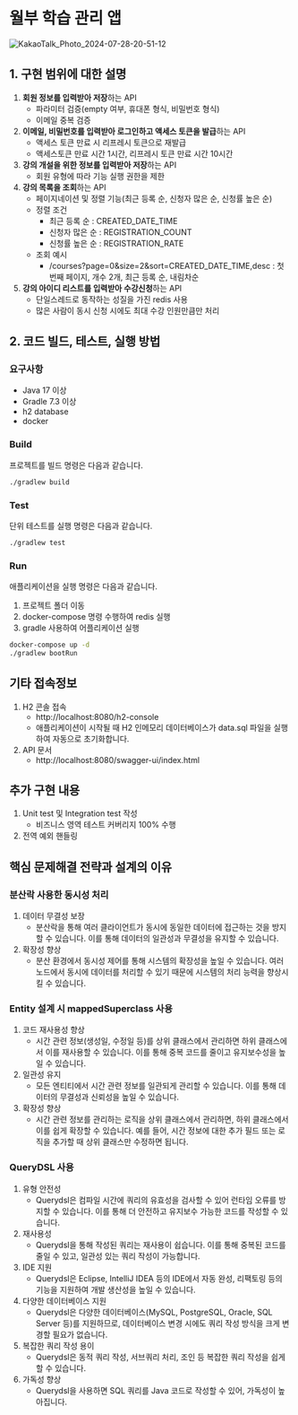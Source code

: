 # 월부 학습 관리 앱

![KakaoTalk_Photo_2024-07-28-20-51-12](https://github.com/user-attachments/assets/8d1f33de-a238-4a12-b5a7-648933c5f68a)


## 1. 구현 범위에 대한 설명

1. **회원 정보를 입력받아 저장**하는 API
   - 파라미터 검증(empty 여부, 휴대폰 형식, 비밀번호 형식)
   - 이메일 중복 검증
2. **이메일, 비밀번호를 입력받아 로그인하고 액세스 토큰을 발급**하는 API
   - 액세스 토큰 만료 시 리프레시 토큰으로 재발급
   - 액세스토큰 만료 시간 1시간, 리프레시 토큰 만료 시간 10시간
3. **강의 개설을 위한 정보를 입력받아 저장**하는 API
   - 회원 유형에 따라 기능 실행 권한을 제한
4. **강의 목록을 조회**하는 API
   - 페이지네이션 및 정렬 기능(최근 등록 순, 신청자 많은 순, 신청률 높은 순)
   - 정렬 조건
     - 최근 등록 순 : CREATED_DATE_TIME
     - 신청자 많은 순 : REGISTRATION_COUNT
     - 신청률 높은 순 : REGISTRATION_RATE
   - 조회 예시
       - /courses?page=0&size=2&sort=CREATED_DATE_TIME,desc : 첫번째 페이지, 개수 2개, 최근 등록 순, 내림차순
5. **강의 아이디 리스트를 입력받아 수강신청**하는 API
   - 단일스레드로 동작하는 성질을 가진 redis 사용
   - 많은 사람이 동시 신청 시에도 최대 수강 인원만큼만 처리

## 2. 코드 빌드, 테스트, 실행 방법

### 요구사항
- Java 17 이상
- Gradle 7.3 이상
- h2 database
- docker

### Build

프로젝트를 빌드 명령은 다음과 같습니다.

```bash
./gradlew build
```

### Test

단위 테스트를 실행 명령은 다음과 같습니다.

```bash
./gradlew test
```

### Run

애플리케이션을 실행 명령은 다음과 같습니다.
1. 프로젝트 폴더 이동
2. docker-compose 명령 수행하여 redis 실행
3. gradle 사용하여 어플리케이션 실행

```bash
docker-compose up -d
./gradlew bootRun
```

## 기타 접속정보

1. H2 콘솔 접속
    - http://localhost:8080/h2-console
    - 애플리케이션이 시작될 때 H2 인메모리 데이터베이스가 data.sql 파일을 실행하여 자동으로 초기화합니다.
2. API 문서
    - http://localhost:8080/swagger-ui/index.html

## 추가 구현 내용

1. Unit test 및 Integration test 작성
    - 비즈니스 영역 테스트 커버리지 100% 수행
2. 전역 예외 핸들링

## 핵심 문제해결 전략과 설계의 이유
### 분산락 사용한 동시성 처리
1. 데이터 무결성 보장
    - 분산락을 통해 여러 클라이언트가 동시에 동일한 데이터에 접근하는 것을 방지할 수 있습니다. 이를 통해 데이터의 일관성과 무결성을 유지할 수 있습니다.
2. 확장성 향상
   - 분산 환경에서 동시성 제어를 통해 시스템의 확장성을 높일 수 있습니다.
   여러 노드에서 동시에 데이터를 처리할 수 있기 때문에 시스템의 처리 능력을 향상시킬 수 있습니다.

### Entity 설계 시 mappedSuperclass 사용
1. 코드 재사용성 향상
   - 시간 관련 정보(생성일, 수정일 등)를 상위 클래스에서 관리하면 하위 클래스에서 이를 재사용할 수 있습니다. 이를 통해 중복 코드를 줄이고 유지보수성을 높일 수 있습니다. 
2. 일관성 유지
   - 모든 엔티티에서 시간 관련 정보를 일관되게 관리할 수 있습니다. 이를 통해 데이터의 무결성과 신뢰성을 높일 수 있습니다. 
3. 확장성 향상
   - 시간 관련 정보를 관리하는 로직을 상위 클래스에서 관리하면, 하위 클래스에서 이를 쉽게 확장할 수 있습니다. 예를 들어, 시간 정보에 대한 추가 필드 또는 로직을 추가할 때 상위 클래스만 수정하면 됩니다.

### QueryDSL 사용
1. 유형 안전성
   - Querydsl은 컴파일 시간에 쿼리의 유효성을 검사할 수 있어 런타임 오류를 방지할 수 있습니다. 이를 통해 더 안전하고 유지보수 가능한 코드를 작성할 수 있습니다. 
2. 재사용성
   - Querydsl을 통해 작성된 쿼리는 재사용이 쉽습니다. 이를 통해 중복된 코드를 줄일 수 있고, 일관성 있는 쿼리 작성이 가능합니다. 
3. IDE 지원
   - Querydsl은 Eclipse, IntelliJ IDEA 등의 IDE에서 자동 완성, 리팩토링 등의 기능을 지원하여 개발 생산성을 높일 수 있습니다. 
4. 다양한 데이터베이스 지원
   - Querydsl은 다양한 데이터베이스(MySQL, PostgreSQL, Oracle, SQL Server 등)를 지원하므로, 데이터베이스 변경 시에도 쿼리 작성 방식을 크게 변경할 필요가 없습니다. 
5. 복잡한 쿼리 작성 용이
   - Querydsl은 동적 쿼리 작성, 서브쿼리 처리, 조인 등 복잡한 쿼리 작성을 쉽게 할 수 있습니다. 
6. 가독성 향상
   - Querydsl을 사용하면 SQL 쿼리를 Java 코드로 작성할 수 있어, 가독성이 높아집니다.

